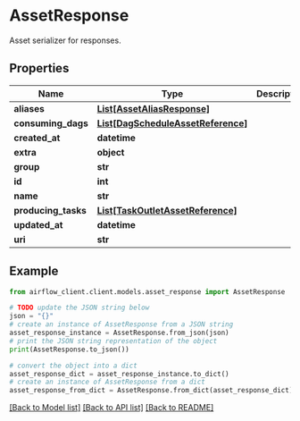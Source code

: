 # AssetResponse

Asset serializer for responses.

## Properties

Name | Type | Description | Notes
------------ | ------------- | ------------- | -------------
**aliases** | [**List[AssetAliasResponse]**](AssetAliasResponse.md) |  | 
**consuming_dags** | [**List[DagScheduleAssetReference]**](DagScheduleAssetReference.md) |  | 
**created_at** | **datetime** |  | 
**extra** | **object** |  | [optional] 
**group** | **str** |  | 
**id** | **int** |  | 
**name** | **str** |  | 
**producing_tasks** | [**List[TaskOutletAssetReference]**](TaskOutletAssetReference.md) |  | 
**updated_at** | **datetime** |  | 
**uri** | **str** |  | 

## Example

```python
from airflow_client.client.models.asset_response import AssetResponse

# TODO update the JSON string below
json = "{}"
# create an instance of AssetResponse from a JSON string
asset_response_instance = AssetResponse.from_json(json)
# print the JSON string representation of the object
print(AssetResponse.to_json())

# convert the object into a dict
asset_response_dict = asset_response_instance.to_dict()
# create an instance of AssetResponse from a dict
asset_response_from_dict = AssetResponse.from_dict(asset_response_dict)
```
[[Back to Model list]](../README.md#documentation-for-models) [[Back to API list]](../README.md#documentation-for-api-endpoints) [[Back to README]](../README.md)



